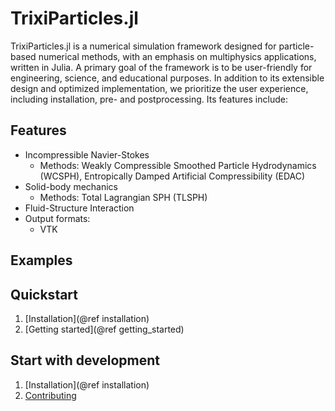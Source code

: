 # TrixiParticles.jl

TrixiParticles.jl is a numerical simulation framework designed for particle-based numerical methods, with an emphasis on multiphysics applications, written in Julia. A primary goal of the framework is to be user-friendly for engineering, science, and educational purposes. In addition to its extensible design and optimized implementation, we prioritize the user experience, including installation, pre- and postprocessing. Its features include:

## Features
- Incompressible Navier-Stokes
  - Methods: Weakly Compressible Smoothed Particle Hydrodynamics (WCSPH), Entropically Damped Artificial Compressibility (EDAC)
- Solid-body mechanics
  - Methods: Total Lagrangian SPH (TLSPH)
- Fluid-Structure Interaction
- Output formats:
  - VTK

## Examples


## Quickstart
1. [Installation](@ref installation)
2. [Getting started](@ref getting_started)


## Start with development
1. [Installation](@ref installation)
2. [Contributing](@ref)
